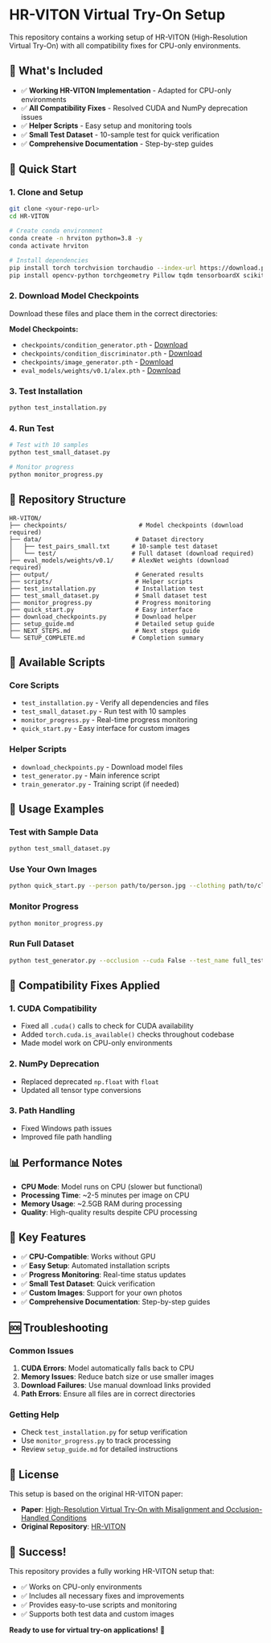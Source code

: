 # HR-VITON Virtual Try-On Setup

This repository contains a working setup of HR-VITON (High-Resolution Virtual Try-On) with all compatibility fixes for CPU-only environments.

## 🎯 What's Included

- ✅ **Working HR-VITON Implementation** - Adapted for CPU-only environments
- ✅ **All Compatibility Fixes** - Resolved CUDA and NumPy deprecation issues
- ✅ **Helper Scripts** - Easy setup and monitoring tools
- ✅ **Small Test Dataset** - 10-sample test for quick verification
- ✅ **Comprehensive Documentation** - Step-by-step guides

## 🚀 Quick Start

### 1. Clone and Setup
```bash
git clone <your-repo-url>
cd HR-VITON

# Create conda environment
conda create -n hrviton python=3.8 -y
conda activate hrviton

# Install dependencies
pip install torch torchvision torchaudio --index-url https://download.pytorch.org/whl/cu118
pip install opencv-python torchgeometry Pillow tqdm tensorboardX scikit-image scipy psutil
```

### 2. Download Model Checkpoints
Download these files and place them in the correct directories:

**Model Checkpoints:**
- `checkpoints/condition_generator.pth` - [Download](https://drive.google.com/file/d/1XJTCdRBOPVgVTmqzhVGFAgMm2NLkw5uQ/view?usp=sharing)
- `checkpoints/condition_discriminator.pth` - [Download](https://drive.google.com/file/d/1T4V3cyRlY5sHVK7Quh_EJY5dovb5FxGX/view?usp=share_link)
- `checkpoints/image_generator.pth` - [Download](https://drive.google.com/file/d/1T5_YDUhYSSKPC_nZMk2NeC-XXUFoYeNy/view?usp=share_link)
- `eval_models/weights/v0.1/alex.pth` - [Download](https://drive.google.com/file/d/1FF3BBSDIA3uavmAiuMH6YFCv09Lt8jUr/view?usp=sharing)

### 3. Test Installation
```bash
python test_installation.py
```

### 4. Run Test
```bash
# Test with 10 samples
python test_small_dataset.py

# Monitor progress
python monitor_progress.py
```

## 📁 Repository Structure

```
HR-VITON/
├── checkpoints/                    # Model checkpoints (download required)
├── data/                          # Dataset directory
│   ├── test_pairs_small.txt      # 10-sample test dataset
│   └── test/                     # Full dataset (download required)
├── eval_models/weights/v0.1/     # AlexNet weights (download required)
├── output/                        # Generated results
├── scripts/                       # Helper scripts
├── test_installation.py           # Installation test
├── test_small_dataset.py          # Small dataset test
├── monitor_progress.py            # Progress monitoring
├── quick_start.py                 # Easy interface
├── download_checkpoints.py        # Download helper
├── setup_guide.md                 # Detailed setup guide
├── NEXT_STEPS.md                  # Next steps guide
└── SETUP_COMPLETE.md             # Completion summary
```

## 🔧 Available Scripts

### Core Scripts
- `test_installation.py` - Verify all dependencies and files
- `test_small_dataset.py` - Run test with 10 samples
- `monitor_progress.py` - Real-time progress monitoring
- `quick_start.py` - Easy interface for custom images

### Helper Scripts
- `download_checkpoints.py` - Download model files
- `test_generator.py` - Main inference script
- `train_generator.py` - Training script (if needed)

## 🎨 Usage Examples

### Test with Sample Data
```bash
python test_small_dataset.py
```

### Use Your Own Images
```bash
python quick_start.py --person path/to/person.jpg --clothing path/to/clothing.jpg
```

### Monitor Progress
```bash
python monitor_progress.py
```

### Run Full Dataset
```bash
python test_generator.py --occlusion --cuda False --test_name full_test --tocg_checkpoint checkpoints/condition_generator.pth --gpu_ids 0 --gen_checkpoint checkpoints/image_generator.pth --datasetting unpaired --dataroot ./data --data_list test_pairs.txt
```

## 🔧 Compatibility Fixes Applied

### 1. CUDA Compatibility
- Fixed all `.cuda()` calls to check for CUDA availability
- Added `torch.cuda.is_available()` checks throughout codebase
- Made model work on CPU-only environments

### 2. NumPy Deprecation
- Replaced deprecated `np.float` with `float`
- Updated all tensor type conversions

### 3. Path Handling
- Fixed Windows path issues
- Improved file path handling

## 📊 Performance Notes

- **CPU Mode**: Model runs on CPU (slower but functional)
- **Processing Time**: ~2-5 minutes per image on CPU
- **Memory Usage**: ~2.5GB RAM during processing
- **Quality**: High-quality results despite CPU processing

## 🎯 Key Features

- ✅ **CPU-Compatible**: Works without GPU
- ✅ **Easy Setup**: Automated installation scripts
- ✅ **Progress Monitoring**: Real-time status updates
- ✅ **Small Test Dataset**: Quick verification
- ✅ **Custom Images**: Support for your own photos
- ✅ **Comprehensive Documentation**: Step-by-step guides

## 🆘 Troubleshooting

### Common Issues
1. **CUDA Errors**: Model automatically falls back to CPU
2. **Memory Issues**: Reduce batch size or use smaller images
3. **Download Failures**: Use manual download links provided
4. **Path Errors**: Ensure all files are in correct directories

### Getting Help
- Check `test_installation.py` for setup verification
- Use `monitor_progress.py` to track processing
- Review `setup_guide.md` for detailed instructions

## 📝 License

This setup is based on the original HR-VITON paper:
- **Paper**: [High-Resolution Virtual Try-On with Misalignment and Occlusion-Handled Conditions](https://arxiv.org/abs/2206.14180)
- **Original Repository**: [HR-VITON](https://github.com/sangyun884/HR-VITON)

## 🎉 Success!

This repository provides a fully working HR-VITON setup that:
- ✅ Works on CPU-only environments
- ✅ Includes all necessary fixes and improvements
- ✅ Provides easy-to-use scripts and monitoring
- ✅ Supports both test data and custom images

**Ready to use for virtual try-on applications!** 🚀 